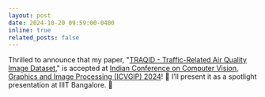 ```yaml
---
layout: post
date: 2024-10-20 09:59:00-0400
inline: true
related_posts: false
---
```


Thrilled to announce that my paper, "[TRAQID - Traffic-Related Air Quality Image Dataset](http://camps.aptaracorp.com/ACM_PMS/PMS/ACM/ICVGIP2024/10/a761b2ef-95d0-11ef-ada9-16bb50361d1f/OUT/icvgip2024-10.html)," is accepted at [Indian Conference on Computer Vision, Graphics and Image Processing (ICVGIP) 2024](https://icvgip.in/)! 🥳 I’ll present it as a spotlight presentation at IIIT Bangalore. 🚀

